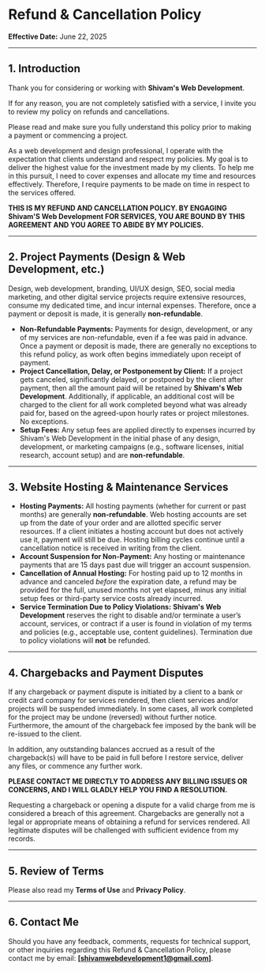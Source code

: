 # Refund & Cancellation Policy

**Effective Date:** June 22, 2025

---

## 1. Introduction

Thank you for considering or working with **Shivam's Web Development**.

If for any reason, you are not completely satisfied with a service, I invite you to review my policy on refunds and cancellations.

Please read and make sure you fully understand this policy prior to making a payment or commencing a project.

As a web development and design professional, I operate with the expectation that clients understand and respect my policies. My goal is to deliver the highest value for the investment made by my clients. To help me in this pursuit, I need to cover expenses and allocate my time and resources effectively. Therefore, I require payments to be made on time in respect to the services offered.

**THIS IS MY REFUND AND CANCELLATION POLICY. BY ENGAGING Shivam'S Web Development FOR SERVICES, YOU ARE BOUND BY THIS AGREEMENT AND YOU AGREE TO ABIDE BY MY POLICIES.**

---

## 2. Project Payments (Design & Web Development, etc.)

Design, web development, branding, UI/UX design, SEO, social media marketing, and other digital service projects require extensive resources, consume my dedicated time, and incur internal expenses. Therefore, once a payment or deposit is made, it is generally **non-refundable**.

* **Non-Refundable Payments:** Payments for design, development, or any of my services are non-refundable, even if a fee was paid in advance. Once a payment or deposit is made, there are generally no exceptions to this refund policy, as work often begins immediately upon receipt of payment.
* **Project Cancellation, Delay, or Postponement by Client:** If a project gets canceled, significantly delayed, or postponed by the client after payment, then all the amount paid will be retained by **Shivam's Web Development**. Additionally, if applicable, an additional cost will be charged to the client for all work completed beyond what was already paid for, based on the agreed-upon hourly rates or project milestones. No exceptions.
* **Setup Fees:** Any setup fees are applied directly to expenses incurred by Shivam's Web Development in the initial phase of any design, development, or marketing campaigns (e.g., software licenses, initial research, account setup) and are **non-refundable**.

---

## 3. Website Hosting & Maintenance Services

* **Hosting Payments:** All hosting payments (whether for current or past months) are generally **non-refundable**. Web hosting accounts are set up from the date of your order and are allotted specific server resources. If a client initiates a hosting account but does not actively use it, payment will still be due. Hosting billing cycles continue until a cancellation notice is received in writing from the client.
* **Account Suspension for Non-Payment:** Any hosting or maintenance payments that are 15 days past due will trigger an account suspension.
* **Cancellation of Annual Hosting:** For hosting paid up to 12 months in advance and canceled *before* the expiration date, a refund may be provided for the full, unused months not yet elapsed, minus any initial setup fees or third-party service costs already incurred.
* **Service Termination Due to Policy Violations:** **Shivam's Web Development** reserves the right to disable and/or terminate a user’s account, services, or contract if a user is found in violation of my terms and policies (e.g., acceptable use, content guidelines). Termination due to policy violations will **not** be refunded.

---

## 4. Chargebacks and Payment Disputes

If any chargeback or payment dispute is initiated by a client to a bank or credit card company for services rendered, then client services and/or projects will be suspended immediately. In some cases, all work completed for the project may be undone (reversed) without further notice. Furthermore, the amount of the chargeback fee imposed by the bank will be re-issued to the client.

In addition, any outstanding balances accrued as a result of the chargeback(s) will have to be paid in full before I restore service, deliver any files, or commence any further work.

**PLEASE CONTACT ME DIRECTLY TO ADDRESS ANY BILLING ISSUES OR CONCERNS, AND I WILL GLADLY HELP YOU FIND A RESOLUTION.**

Requesting a chargeback or opening a dispute for a valid charge from me is considered a breach of this agreement. Chargebacks are generally not a legal or appropriate means of obtaining a refund for services rendered. All legitimate disputes will be challenged with sufficient evidence from my records.

---

## 5. Review of Terms

Please also read my **Terms of Use** and **Privacy Policy**.

---

## 6. Contact Me

Should you have any feedback, comments, requests for technical support, or other inquiries regarding this Refund & Cancellation Policy, please contact me by email: **[shivamwebdevelopment1@gmail.com]**.